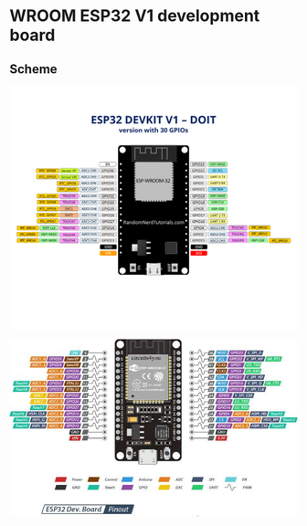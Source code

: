 # WROOM ESP32 V1 development board

## Scheme

![WROOM ESP32 V1 development board](/img/ESP32-DOIT-DEVKIT-V1-Board-Pinout-30-GPIOs.png)

![WROOM ESP32 V1 development board](/img/ESP32-Pinout.jpg)
